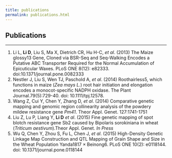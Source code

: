 ```yaml
---
title: publications
permalink: publications.html
---
```



## Publications
----------

1. Li L, **Li D**, Liu S, Ma X, Dietrich CR, Hu H-C, *et al*. (2013) The Maize glossy13 Gene, Cloned via BSR-Seq and Seq-Walking Encodes a Putative ABC Transporter Required for the Normal Accumulation of Epicuticular Waxes. PLoS ONE 8(12): e82333. doi:10.1371/journal.pone.0082333
2. Nestler J, Liu S, Wen TJ, Paschold A, *et al*. (2014) Roothairless5, which functions in maize (*Zea mays L.*) root hair initiation and elongation encodes a monocot-specific NADPH oxidase. The Plant Journal.79(5):729-40. doi: 10.1111/tpj.12578. 
3. Wang Z, Cui Y, Chen Y, Zhang D, *et al*. (2014) Comparative genetic mapping and genomic region collinearity analysis of the powdery mildew resistance gene *Pm41*. Theor Appl. Genet. 127:1741-1751
4. Liu Z, Lu P, Liang Y, **Li D** *et al*. (2015) Fine genetic mapping of spot blotch resistance gene Sb2 caused by Bipolaris sorokiniana in wheat (*Triticum aestivum*).Theor Appl. Genet. *In Press*
5.  Wu Q, Chen Y, Zhou S, Fu L, Chen J, *et al*. (2015) High-Density Genetic Linkage Map Construction and QTL Mapping of Grain Shape and Size in the Wheat Population Yanda1817 × Beinong6. PLoS ONE 10(2): e0118144. doi: 10.1371/journal.pone.0118144 

